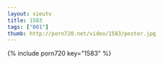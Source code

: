 ```yaml
--- 
layout: sieutv
title: 1583
tags: ["001"]
thumb: http://porn720.net/video/1583/poster.jpg
---
```

{% include porn720 key="1583" %} 
